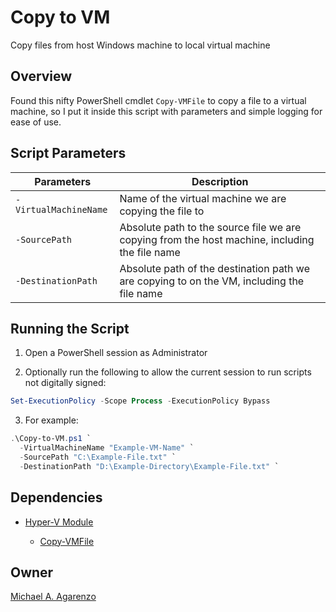 # Copy to VM

Copy files from host Windows machine to local virtual machine

## Overview

Found this nifty PowerShell cmdlet `Copy-VMFile` to copy a file to a virtual machine, so I put it inside this script with parameters and simple logging for ease of use.

## Script Parameters

| **Parameters** | **Description** |
| -------------- | --------------- |
| `-VirtualMachineName` | Name of the virtual machine we are copying the file to |
| `-SourcePath` | Absolute path to the source file we are copying from the host machine, including the file name  |
| `-DestinationPath` | Absolute path of the destination path we are copying to on the VM, including the file name |

## Running the Script

1. Open a PowerShell session as Administrator

2. Optionally run the following to allow the current session to run scripts not digitally signed:

```powershell
Set-ExecutionPolicy -Scope Process -ExecutionPolicy Bypass
```

3. For example:

```powershell
.\Copy-to-VM.ps1 `
  -VirtualMachineName "Example-VM-Name" `
  -SourcePath "C:\Example-File.txt" `
  -DestinationPath "D:\Example-Directory\Example-File.txt" `
```

## Dependencies

* [Hyper-V Module](https://docs.microsoft.com/en-us/powershell/module/hyper-v/?view=win10-ps)

  * [Copy-VMFile](https://docs.microsoft.com/en-us/powershell/module/hyper-v/copy-vmfile?view=win10-ps)

## Owner

[Michael A. Agarenzo](https://magarenzo.com)
